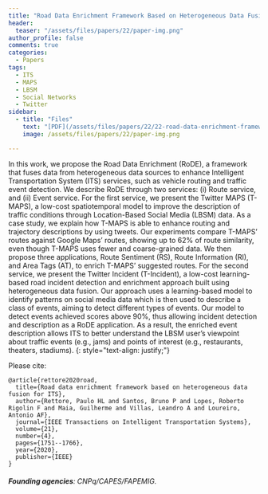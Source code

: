 ```yaml
---
title: "Road Data Enrichment Framework Based on Heterogeneous Data Fusion for ITS"
header:
  teaser: "/assets/files/papers/22/paper-img.png"
author_profile: false
comments: true
categories:
  - Papers
tags:
  - ITS
  - MAPS
  - LBSM
  - Social Networks
  - Twitter
sidebar:
  - title: "Files"
    text: "[PDF](/assets/files/papers/22/22-road-data-enrichment-framework-based-on-heterogeneous-data-fusion-for-its.pdf){: .btn .btn--success}{: target=\"_blank\"} [DOI](https://doi.org/10.1109/TITS.2020.2971111){: .btn .btn--success}{: target=\"_blank\"} "
    image: /assets/files/papers/22/paper-img.png

---
```


In this work, we propose the Road Data Enrichment (RoDE), a framework that fuses data from heterogeneous data sources to enhance Intelligent Transportation System (ITS) services, such as vehicle routing and traffic event detection. We describe RoDE through two services: (i) Route service, and (ii) Event service. For the first service, we present the Twitter MAPS (T-MAPS), a low-cost spatiotemporal model to improve the description of traffic conditions through Location-Based Social Media (LBSM) data. As a case study, we explain how T-MAPS is able to enhance routing and trajectory descriptions by using tweets. Our experiments compare T-MAPS’ routes against Google Maps’ routes, showing up to 62% of route similarity, even though T-MAPS uses fewer and coarse-grained data. We then propose three applications, Route Sentiment (RS), Route Information (RI), and Area Tags (AT), to enrich T-MAPS’ suggested routes. For the second service, we present the Twitter Incident (T-Incident), a low-cost learning-based road incident detection and enrichment approach built using heterogeneous data fusion. Our approach uses a learning-based model to identify patterns on social media data which is then used to describe a class of events, aiming to detect different types of events. Our model to detect events achieved scores above 90%, thus allowing incident detection and description as a RoDE application. As a result, the enriched event description allows ITS to better understand the LBSM user’s viewpoint about traffic events (e.g., jams) and points of interest (e.g., restaurants, theaters, stadiums).
{: style="text-align: justify;"}

Please cite:
```TeX
@article{rettore2020road,
  title={Road data enrichment framework based on heterogeneous data fusion for ITS},
  author={Rettore, Paulo HL and Santos, Bruno P and Lopes, Roberto Rigolin F and Maia, Guilherme and Villas, Leandro A and Loureiro, Antonio AF},
  journal={IEEE Transactions on Intelligent Transportation Systems},
  volume={21},
  number={4},
  pages={1751--1766},
  year={2020},
  publisher={IEEE}
}
```
###### **Founding agencies**: CNPq/CAPES/FAPEMIG.